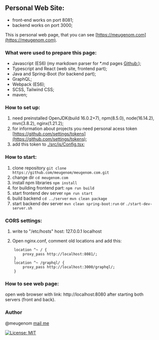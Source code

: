 ## Personal Web Site:
- front-end works on port 8081;
- backend works on port 3000;

This is personal web page, that you can see [https://meugenom.com](https://meugenom.com).

### What were used to prepare this page:
- Javascript (ES6) (my markdown parser for *.md pages [Github:](https://github.com/meugenom/markable-to-html));
- Typescript and React (web site, frontend part);
- Java and Spring-Boot (for backend part);
- GraphQL;
- Webpack (ES6);
- SCSS, Tailwind CSS;
- maven;

### How to set up:

1. need preinstalled OpenJDK(build 16.0.2+7), npm(8.5.0), node(16.14.2), mvn(3.8.2), nginx(1.21.2);
2. for information about projects you need  personal acess token [https://github.com/settings/tokens](https://github.com/settings/tokens);
3. add this token to [./src/js/Config.tsx](https://github.com/meugenom/meugenom.com/tree/master/client/src/js/Config.tsx);


### How to start:

1. clone repository 
`git clone https://github.com/meugenom/meugenom.com.git`
2. change dir
`cd meugenom.com`
3. install npm libraries
`npm install`
3. for building frontend part:
`npm run build`
4. start frontend dev server
`npm run start`
4. build backend
`cd ../server`
`mvn clean package`  
5. start backend dev server
`mvn clean spring-boot:run`
or
`./start-dev-server.sh`

### CORS settings:
1. write to  "/etc/hosts" host:
127.0.0.1 localhost

2. Open nginx.conf, comment old locations and add this:

```
	location ^~ / {
		proxy_pass http://localhost:8081/;
	}
	location ^~ /graphql/ {
		proxy_pass http://localhost:3000/graphql/; 
	}
```

### How to see web page:

open web browser with link:  http://localhost:8080 after starting both servers (front and back).

### Author 
@meugenom [mail me](mailto:hallo@meugenom.com?subject=Github%20source%20question&amp;body=Hello%20Eugen,%0D%0A%0D%0Ahier%20is%20your%20message)

[![License: MIT](https://img.shields.io/badge/License-MIT-green.svg)](https://opensource.org/licenses/MIT)

